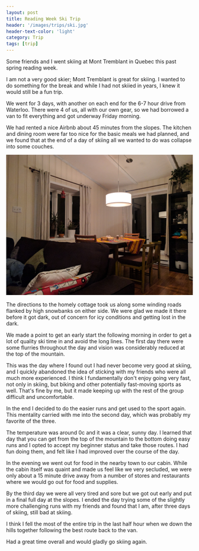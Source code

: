 ```yaml
---
layout: post
title: Reading Week Ski Trip
header: '/images/trips/ski.jpg'
header-text-color: 'light'
category: Trip
tags: [trip]
---
```


Some friends and I went skiing at Mont Tremblant in Quebec this past spring reading week.

<!--halt-->

I am not a very good skier; Mont Tremblant is great for skiing. I wanted to do something for
the break and while I had not skiied in years, I knew it would still be a fun trip.

We went for 3 days, with another on each end for the 6-7 hour drive from Waterloo. There were 4 of
us, all with our own gear, so we had borrowed a van to fit everything and got underway Friday morning.

We had rented a nice Airbnb about 45 minutes from the slopes. The kitchen and dining room were far too nice for the basic meals we had planned, and we found
that at the end of a day of skiing all we wanted to do was collapse into some couches.

![fulfillment](/images/trips/cabin.jpg)

The directions to the homely cottage took us along some winding roads
flanked by high snowbanks on either side. We were glad we made it there before it got dark, out of concern for icy conditions and getting lost in the dark.

We made a point to get an early start the following morning in order to get a lot of quality ski time in and avoid the long lines. The first day there were some
flurries throughout the day and vision was considerably reduced at the top of the mountain.

This was the day where I found out I had never become very good at skiing, and I quickly abandoned the idea of sticking with my friends who were all much more experienced. I
think I fundamentally don't enjoy going very fast, not only in skiing, but biking and other potentially fast-moving sports as well. That's fine by me, but it made keeping up
with the rest of the group difficult and uncomfortable.

In the end I decided to do the easier runs and get used to the sport again. This mentality carried with me into the second day, which was probably my favorite of the three.

The temperature was around 0c and it was a clear, sunny day. I learned that day that you can get from the top of the mountain to the bottom doing easy runs and I opted to accept
my beginner status and take those routes. I had fun doing them, and felt like I had improved over the course of the day.

In the evening we went out for food in the nearby town to our cabin. While the cabin itself was quaint and made us feel like we very secluded, we were only about a 15 minute drive away from a number of stores and restaurants where we would go out for food and supplies.

By the third day we were all very tired and sore but we got out early and put in a final full day at the slopes. I ended the day trying some of the slightly more challenging runs with my friends and found that I am, after three days of skiing, still bad at skiing.

I think I fell the most of the entire trip in the last half hour when we down the hills together following the best route back to the van.

Had a great time overall and would gladly go skiing again.

